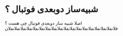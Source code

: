 # شبیه‌ساز دوبعدی فوتبال ؟ 

اصلا شبیه ساز دوبعدی فوتبال چی هست ؟
فلانفلانفلانفلانفلانفلانفلانفلانفلانفلانفلانفلانفلانفلانفلانفلانفلانفلان

